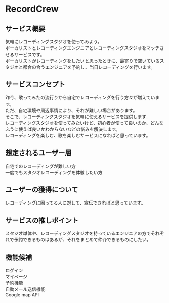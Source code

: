# RecordCrew

## サービス概要
気軽にレコーディングスタジオを使ってみよう。  
ボーカリストとレコーディングエンジニアとレコーディングスタジオをマッチさせるサービスです。  
ボーカリストがレコーディングをしたいと思ったときに、最寄りで空いているスタジオと都合の合うエンジニアを予約し、当日レコーディングを行います。


## サービスコンセプト
昨今、歌ってみたの流行りから自宅でレコーディングを行う方々が増えています。  
ただ、自宅環境や周辺事情により、それが難しい場合があります。  
そこで、レコーディングスタジオを気軽に使えるサービスを提供します.  
レコーディングスタジオを使ってみたいけど、初心者が使って良いのか、どんなふうに使えば良いかわからないなどの悩みを解決します。  
レコーディングを楽しむ、歌を楽しむサービスになればと思っています。  

## 想定されるユーザー層
自宅でのレコーディングが難しい方  
一度でもスタジオレコーディングを体験したい方

## ユーザーの獲得について
レコーディングに困ってる人に対して、宣伝できればと思っています。

## サービスの推しポイント
スタジオ単体や、レコーディングスタジオを持っているエンジニアの方でそれぞれで予約できるものはあるが、それをまとめて仲介できるものにしたい。

## 機能候補
ログイン  
マイページ  
予約機能  
自動メール送信機能  
Google map API  
